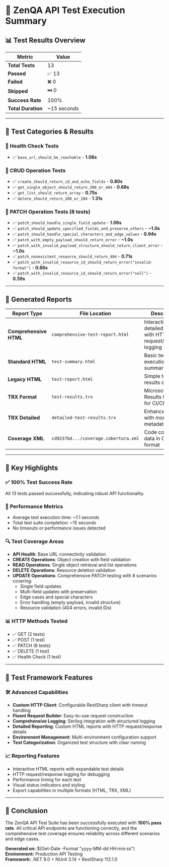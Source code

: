 # 🧪 ZenQA API Test Execution Summary

## 📊 Test Results Overview

| Metric | Value |
|--------|-------|
| **Total Tests** | 13 |
| **Passed** | ✅ 13 |
| **Failed** | ❌ 0 |
| **Skipped** | ⏭️ 0 |
| **Success Rate** | 100% |
| **Total Duration** | ~15 seconds |

---

## 📝 Test Categories & Results

### 🏃 Health Check Tests
- ✅ `base_url_should_be_reachable` - **1.08s**

### 📝 CRUD Operation Tests
- ✅ `create_should_return_id_and_echo_fields` - **0.80s**
- ✅ `get_single_object_should_return_200_or_404` - **0.68s**
- ✅ `get_list_should_return_array` - **0.75s**
- ✅ `delete_should_return_200_or_204` - **1.31s**

### 🔧 PATCH Operation Tests (8 tests)
- ✅ `patch_should_handle_single_field_update` - **1.06s**
- ✅ `patch_should_update_specified_fields_and_preserve_others` - **~1.0s**
- ✅ `patch_should_handle_special_characters_and_edge_values` - **0.94s**
- ✅ `patch_with_empty_payload_should_return_error` - **~1.0s**
- ✅ `patch_with_invalid_payload_structure_should_return_client_error` - **~1.0s**
- ✅ `patch_nonexistent_resource_should_return_404` - **0.71s**
- ✅ `patch_with_invalid_resource_id_should_return_error("invalid-format")` - **0.66s**
- ✅ `patch_with_invalid_resource_id_should_return_error("null")` - **0.59s**

---

## 📁 Generated Reports

| Report Type | File Location | Description |
|-------------|---------------|-------------|
| **Comprehensive HTML** | `comprehensive-test-report.html` | Interactive detailed report with HTTP request/response logging |
| **Standard HTML** | `test-summary.html` | Basic test execution summary |
| **Legacy HTML** | `test-report.html` | Simple test results overview |
| **TRX Format** | `test-results.trx` | Microsoft Test Results format for CI/CD |
| **TRX Detailed** | `detailed-test-results.trx` | Enhanced TRX with more metadata |
| **Coverage XML** | `cd9237bd.../coverage.cobertura.xml` | Code coverage data in Cobertura format |

---

## 🎯 Key Highlights

### ✅ **100% Test Success Rate**
All 13 tests passed successfully, indicating robust API functionality.

### 🚀 **Performance Metrics**
- Average test execution time: ~1.1 seconds
- Total test suite completion: ~15 seconds
- No timeouts or performance issues detected

### 🔍 **Test Coverage Areas**
- **API Health**: Base URL connectivity validation
- **CREATE Operations**: Object creation with field validation
- **READ Operations**: Single object retrieval and list operations
- **DELETE Operations**: Resource deletion validation
- **UPDATE Operations**: Comprehensive PATCH testing with 8 scenarios covering:
  - Single field updates
  - Multi-field updates with preservation
  - Edge cases and special characters
  - Error handling (empty payload, invalid structure)
  - Resource validation (404 errors, invalid IDs)

### 📊 **HTTP Methods Tested**
- ✅ GET (2 tests)
- ✅ POST (1 test)
- ✅ PATCH (8 tests)
- ✅ DELETE (1 test)
- ✅ Health Check (1 test)

---

## 🔧 Test Framework Features

### 🛠️ **Advanced Capabilities**
- **Custom HTTP Client**: Configurable RestSharp client with timeout handling
- **Fluent Request Builder**: Easy-to-use request construction
- **Comprehensive Logging**: Serilog integration with structured logging
- **Detailed Reporting**: Custom HTML reports with HTTP request/response details
- **Environment Management**: Multi-environment configuration support
- **Test Categorization**: Organized test structure with clear naming

### 📈 **Reporting Features**
- Interactive HTML reports with expandable test details
- HTTP request/response logging for debugging
- Performance timing for each test
- Visual status indicators and styling
- Export capabilities in multiple formats (HTML, TRX, XML)

---

## 🎉 **Conclusion**

The ZenQA API Test Suite has been successfully executed with **100% pass rate**. All critical API endpoints are functioning correctly, and the comprehensive test coverage ensures reliability across different scenarios and edge cases.

**Generated on:** $(Get-Date -Format "yyyy-MM-dd HH:mm:ss")  
**Environment:** Production API Testing  
**Framework:** .NET 9.0 + NUnit 3.14 + RestSharp 112.1.0